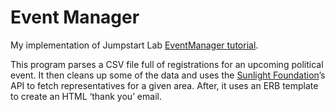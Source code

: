 # Event Manager
My implementation of Jumpstart Lab [EventManager tutorial](http://tutorials.jumpstartlab.com/projects/eventmanager.html).

This program parses a CSV file full of registrations for an upcoming political event. It then cleans up some of the data and uses the [Sunlight Foundation](http://sunlightfoundation.com/)’s API to fetch representatives for a given area. After, it uses an ERB template to create an HTML ‘thank you’ email. 


